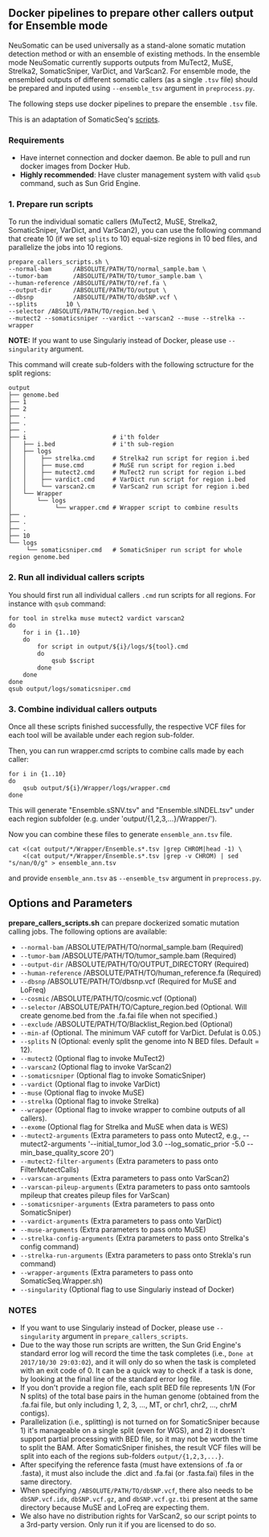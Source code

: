 ## Docker pipelines to prepare other callers output for Ensemble mode

NeuSomatic can be used universally as a stand-alone somatic mutation detection method or with an ensemble of existing methods. In the ensemble mode NeuSomatic currently supports outputs from MuTect2, MuSE, Strelka2, SomaticSniper, VarDict, and VarScan2. For ensemble mode, the ensembled outputs of different somatic callers (as a single `.tsv` file) should be prepared and inputed using `--ensemble_tsv` argument in `preprocess.py`. 

The following steps use docker pipelines to prepare the ensemble `.tsv` file.

This is an adaptation of SomaticSeq's [scripts](https://github.com/bioinform/somaticseq/tree/master/utilities/dockered_pipelines). 

### Requirements
* Have internet connection and docker daemon. Be able to pull and run docker images from Docker Hub.
* **Highly recommended**: Have cluster management system with valid `qsub` command, such as Sun Grid Engine.


### 1. Prepare run scripts
To run the individual somatic callers (MuTect2, MuSE, Strelka2, SomaticSniper, VarDict, and VarScan2), you can use the following command that create 10 (if we set `splits` to 10) equal-size regions in 10 bed files, and parallelize the jobs into 10 regions.
```
prepare_callers_scripts.sh \
--normal-bam      /ABSOLUTE/PATH/TO/normal_sample.bam \
--tumor-bam       /ABSOLUTE/PATH/TO/tumor_sample.bam \
--human-reference /ABSOLUTE/PATH/TO/ref.fa \
--output-dir      /ABSOLUTE/PATH/TO/output \
--dbsnp           /ABSOLUTE/PATH/TO/dbSNP.vcf \
--splits        10 \
--selector /ABSOLUTE/PATH/TO/region.bed \
--mutect2 --somaticsniper --vardict --varscan2 --muse --strelka --wrapper
```
**NOTE:** If you want to use Singulariy instead of Docker, please use `--singularity` argument.

This command will create sub-folders with the following sctructure for the split regions:
```
output
├── genome.bed
├── 1
├── 2
├── .
├── .
├── .
├── i                 		 # i'th folder
│   ├── i.bed         		 # i'th sub-region
│   ├── logs          
│   │    ├── strelka.cmd 	 # Strelka2 run script for region i.bed
│   │    ├── muse.cmd        # MuSE run script for region i.bed
│   │    ├── mutect2.cmd     # MuTect2 run script for region i.bed
│   │    ├── vardict.cmd     # VarDict run script for region i.bed
│   │    └── varscan2.cm     # VarScan2 run script for region i.bed
│   └── Wrapper         
│       └── logs           	
│            └── wrapper.cmd # Wrapper script to combine results
├── .
├── .
├── .
├── 10
└── logs                
     └── somaticsniper.cmd   # SomaticSniper run script for whole region genome.bed
```

### 2. Run all individual callers scripts
You should first run all individual callers `.cmd` run scripts for all regions. For instance with `qsub` command:
```
for tool in strelka muse mutect2 vardict varscan2
do
	for i in {1..10}
	do
		for script in output/${i}/logs/${tool}.cmd
		do
			qsub $script
		done
	done
done
qsub output/logs/somaticsniper.cmd
```
### 3. Combine individual callers outputs
Once all these scripts finished successfully, the respective VCF files for each tool will be available under each region sub-folder. 

Then, you can run wrapper.cmd scripts to combine calls made by each caller:
```
for i in {1..10}
do
	qsub output/${i}/Wrapper/logs/wrapper.cmd
done
```
This will generate "Ensemble.sSNV.tsv" and "Ensemble.sINDEL.tsv" under each region subfolder (e.g. under 'output/{1,2,3,...}/Wrapper/'). 

Now you can combine these files to generate `ensemble_ann.tsv` file.
```
cat <(cat output/*/Wrapper/Ensemble.s*.tsv |grep CHROM|head -1) \
    <(cat output/*/Wrapper/Ensemble.s*.tsv |grep -v CHROM) | sed "s/nan/0/g" > ensemble_ann.tsv

```
and provide `ensemble_ann.tsv` as `--ensemble_tsv` argument in `preprocess.py`.



## Options and Parameters
**prepare_callers_scripts.sh** can prepare dockerized somatic mutation calling jobs. The following options are available:
* `--normal-bam`                  /ABSOLUTE/PATH/TO/normal_sample.bam (Required)
* `--tumor-bam`                   /ABSOLUTE/PATH/TO/tumor_sample.bam  (Required)
* `--output-dir`                  /ABSOLUTE/PATH/TO/OUTPUT_DIRECTORY (Required)
* `--human-reference`             /ABSOLUTE/PATH/TO/human_reference.fa (Required)
* `--dbsnp`                       /ABSOLUTE/PATH/TO/dbsnp.vcf (Required for MuSE and LoFreq)
* `--cosmic`                      /ABSOLUTE/PATH/TO/cosmic.vcf (Optional)
* `--selector`                    /ABSOLUTE/PATH/TO/Capture_region.bed (Optional. Will create genome.bed from the .fa.fai file when not specified.)
* `--exclude`                     /ABSOLUTE/PATH/TO/Blacklist_Region.bed (Optional)
* `--min-af`                      (Optional. The minimum VAF cutoff for VarDict. Defulat is 0.05.)
* `--splits`                     N (Optional: evenly split the genome into N BED files. Default = 12).
* `--mutect2`                     (Optional flag to invoke MuTect2)
* `--varscan2`                    (Optional flag to invoke VarScan2)
* `--somaticsniper`               (Optional flag to invoke SomaticSniper)
* `--vardict`                     (Optional flag to invoke VarDict)
* `--muse`                        (Optional flag to invoke MuSE)
* `--strelka`                     (Optional flag to invoke Strelka)
* `--wrapper`                     (Optional flag to invoke wrapper to combine outputs of all callers).
* `--exome`                       (Optional flag for Strelka and MuSE when data is WES)
* `--mutect2-arguments`           (Extra parameters to pass onto Mutect2, e.g., --mutect2-arguments '--initial_tumor_lod 3.0 --log_somatic_prior -5.0 --min_base_quality_score 20')
* `--mutect2-filter-arguments`    (Extra parameters to pass onto FilterMutectCalls)
* `--varscan-arguments`           (Extra parameters to pass onto VarScan2)
* `--varscan-pileup-arguments`    (Extra parameters to pass onto samtools mpileup that creates pileup files for VarScan)
* `--somaticsniper-arguments`     (Extra parameters to pass onto SomaticSniper)
* `--vardict-arguments`           (Extra parameters to pass onto VarDict)
* `--muse-arguments`              (Extra parameters to pass onto MuSE)
* `--strelka-config-arguments`    (Extra parameters to pass onto Strelka's config command)
* `--strelka-run-arguments`       (Extra parameters to pass onto Strekla's run command)
* `--wrapper-arguments`           (Extra parameters to pass onto SomaticSeq.Wrapper.sh)
* `--singularity`                 (Optional flag to use Singulariy instead of Docker)




### NOTES
* If you want to use Singulariy instead of Docker, please use `--singularity` argument in `prepare_callers_scripts`.
* Due to the way those run scripts are written, the Sun Grid Engine's standard error log will record the time the task completes (i.e., `Done at 2017/10/30 29:03:02`), and it will only do so when the task is completed with an exit code of 0. It can be a quick way to check if a task is done, by looking at the final line of the standard error log file.
* If you don't provide a region file, each split BED file represents 1/N (For N splits) of the total base pairs in the human genome (obtained from the .fa.fai file, but only including 1, 2, 3, ..., MT, or chr1, chr2, ..., chrM contigs).
* Parallelization (i.e., splitting) is not turned on for SomaticSniper because 1) it's manageable on a single split (even for WGS), and 2) it doesn't support partial processing with BED file, so it may not be worth the time to split the BAM. After SomaticSniper finishes, the result VCF files will be split into each of the regions sub-folders `output/{1,2,3,...}`.
* After specifying the reference fasta (must have extensions of .fa or .fasta), it must also include the .dict and .fa.fai (or .fasta.fai) files in the same directory.
* When specifying `/ABSOLUTE/PATH/TO/dbSNP.vcf`, there also needs to be `dbSNP.vcf.idx`, `dbSNP.vcf.gz`, and `dbSNP.vcf.gz.tbi` present at the same directory because MuSE and LoFreq are expecting them.
* We also have no distribution rights for VarScan2, so our script points to a 3rd-party version. Only run it if you are licensed to do so.
